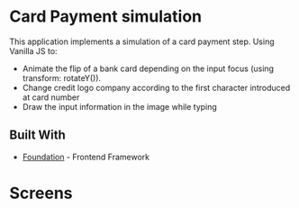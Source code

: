 # Card Payment simulation 

This application implements a simulation of a card payment step. Using Vanilla JS to:
- Animate the flip of a bank card depending on the input focus (using  transform: rotateY()).
- Change credit logo company according to the first character introduced at card number
- Draw the input information in the image while typing

## Built With
* [Foundation](https://foundation.zurb.com/) - Frontend Framework

# Screens
